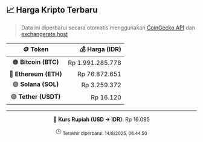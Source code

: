 

<!-- HARGA_KRIPTO -->
## 📈 Harga Kripto Terbaru

> Data ini diperbarui secara otomatis menggunakan [CoinGecko API](https://www.coingecko.com/) dan [exchangerate.host](https://exchangerate.host/)

<div align="center">

| 🪙 Token | 💰 Harga (IDR) |
|:------:|---------------:|
| 🟠 **Bitcoin (BTC)**   | Rp 1.991.285.778 |
| 🔵 **Ethereum (ETH)**  | Rp 76.872.651 |
| 🟣 **Solana (SOL)**    | Rp 3.259.372 |
| 🟢 **Tether (USDT)**   | Rp 16.120 |

---

💱 **Kurs Rupiah (USD → IDR)**: Rp 16.095

🕒 <sub>Terakhir diperbarui: 14/8/2025, 06.44.50</sub>

</div>
<!-- /HARGA_KRIPTO -->